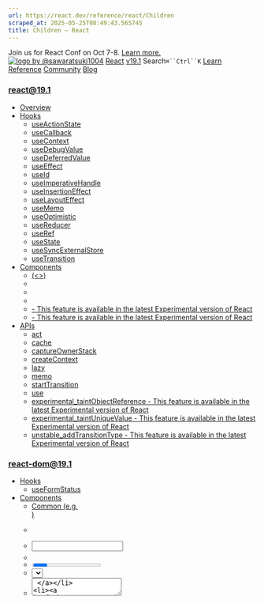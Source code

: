 ```yaml
---
url: https://react.dev/reference/react/Children
scraped_at: 2025-05-25T08:49:43.565745
title: Children – React
---
```


Join us for React Conf on Oct 7-8.
[Learn more.](https://conf.react.dev/)
[![logo by @sawaratsuki1004](https://react.dev/_next/image?url=%2Fimages%2Fuwu.png&w=128&q=75)](https://react.dev/)
[React](https://react.dev/)
[v19.1](https://react.dev/versions)
Search`⌘``Ctrl``K`
[Learn](https://react.dev/learn)
[Reference](https://react.dev/reference/react)
[Community](https://react.dev/community)
[Blog](https://react.dev/blog)
[](https://react.dev/community/translations)
[](https://github.com/facebook/react/releases)
### react@19.1
  * [Overview ](https://react.dev/reference/react "Overview")
  * [Hooks ](https://react.dev/reference/react/hooks "Hooks")
    * [useActionState ](https://react.dev/reference/react/useActionState "useActionState")
    * [useCallback ](https://react.dev/reference/react/useCallback "useCallback")
    * [useContext ](https://react.dev/reference/react/useContext "useContext")
    * [useDebugValue ](https://react.dev/reference/react/useDebugValue "useDebugValue")
    * [useDeferredValue ](https://react.dev/reference/react/useDeferredValue "useDeferredValue")
    * [useEffect ](https://react.dev/reference/react/useEffect "useEffect")
    * [useId ](https://react.dev/reference/react/useId "useId")
    * [useImperativeHandle ](https://react.dev/reference/react/useImperativeHandle "useImperativeHandle")
    * [useInsertionEffect ](https://react.dev/reference/react/useInsertionEffect "useInsertionEffect")
    * [useLayoutEffect ](https://react.dev/reference/react/useLayoutEffect "useLayoutEffect")
    * [useMemo ](https://react.dev/reference/react/useMemo "useMemo")
    * [useOptimistic ](https://react.dev/reference/react/useOptimistic "useOptimistic")
    * [useReducer ](https://react.dev/reference/react/useReducer "useReducer")
    * [useRef ](https://react.dev/reference/react/useRef "useRef")
    * [useState ](https://react.dev/reference/react/useState "useState")
    * [useSyncExternalStore ](https://react.dev/reference/react/useSyncExternalStore "useSyncExternalStore")
    * [useTransition ](https://react.dev/reference/react/useTransition "useTransition")
  * [Components ](https://react.dev/reference/react/components "Components")
    * [<Fragment> (<>) ](https://react.dev/reference/react/Fragment "<Fragment> \(<>\)")
    * [<Profiler> ](https://react.dev/reference/react/Profiler "<Profiler>")
    * [<StrictMode> ](https://react.dev/reference/react/StrictMode "<StrictMode>")
    * [<Suspense> ](https://react.dev/reference/react/Suspense "<Suspense>")
    * [<Activity> - This feature is available in the latest Experimental version of React](https://react.dev/reference/react/Activity "<Activity>")
    * [<ViewTransition> - This feature is available in the latest Experimental version of React](https://react.dev/reference/react/ViewTransition "<ViewTransition>")
  * [APIs ](https://react.dev/reference/react/apis "APIs")
    * [act ](https://react.dev/reference/react/act "act")
    * [cache ](https://react.dev/reference/react/cache "cache")
    * [captureOwnerStack ](https://react.dev/reference/react/captureOwnerStack "captureOwnerStack")
    * [createContext ](https://react.dev/reference/react/createContext "createContext")
    * [lazy ](https://react.dev/reference/react/lazy "lazy")
    * [memo ](https://react.dev/reference/react/memo "memo")
    * [startTransition ](https://react.dev/reference/react/startTransition "startTransition")
    * [use ](https://react.dev/reference/react/use "use")
    * [experimental_taintObjectReference  - This feature is available in the latest Experimental version of React](https://react.dev/reference/react/experimental_taintObjectReference "experimental_taintObjectReference")
    * [experimental_taintUniqueValue  - This feature is available in the latest Experimental version of React](https://react.dev/reference/react/experimental_taintUniqueValue "experimental_taintUniqueValue")
    * [unstable_addTransitionType  - This feature is available in the latest Experimental version of React](https://react.dev/reference/react/addTransitionType "unstable_addTransitionType")
### react-dom@19.1
  * [Hooks ](https://react.dev/reference/react-dom/hooks "Hooks")
    * [useFormStatus ](https://react.dev/reference/react-dom/hooks/useFormStatus "useFormStatus")
  * [Components ](https://react.dev/reference/react-dom/components "Components")
    * [Common (e.g. <div>) ](https://react.dev/reference/react-dom/components/common "Common \(e.g. <div>\)")
    * [<form> ](https://react.dev/reference/react-dom/components/form "<form>")
    * [<input> ](https://react.dev/reference/react-dom/components/input "<input>")
    * [<option> ](https://react.dev/reference/react-dom/components/option "<option>")
    * [<progress> ](https://react.dev/reference/react-dom/components/progress "<progress>")
    * [<select> ](https://react.dev/reference/react-dom/components/select "<select>")
    * [<textarea> ](https://react.dev/reference/react-dom/components/textarea "<textarea>")
    * [<link> ](https://react.dev/reference/react-dom/components/link "<link>")
    * [<meta> ](https://react.dev/reference/react-dom/components/meta "<meta>")
    * [<script> ](https://react.dev/reference/react-dom/components/script "<script>")
    * [<style> ](https://react.dev/reference/react-dom/components/style "<style>")
    * [<title> ](https://react.dev/reference/react-dom/components/title "<title>")
  * [APIs ](https://react.dev/reference/react-dom "APIs")
    * [createPortal ](https://react.dev/reference/react-dom/createPortal "createPortal")
    * [flushSync ](https://react.dev/reference/react-dom/flushSync "flushSync")
    * [preconnect ](https://react.dev/reference/react-dom/preconnect "preconnect")
    * [prefetchDNS ](https://react.dev/reference/react-dom/prefetchDNS "prefetchDNS")
    * [preinit ](https://react.dev/reference/react-dom/preinit "preinit")
    * [preinitModule ](https://react.dev/reference/react-dom/preinitModule "preinitModule")
    * [preload ](https://react.dev/reference/react-dom/preload "preload")
    * [preloadModule ](https://react.dev/reference/react-dom/preloadModule "preloadModule")
  * [Client APIs ](https://react.dev/reference/react-dom/client "Client APIs")
    * [createRoot ](https://react.dev/reference/react-dom/client/createRoot "createRoot")
    * [hydrateRoot ](https://react.dev/reference/react-dom/client/hydrateRoot "hydrateRoot")
  * [Server APIs ](https://react.dev/reference/react-dom/server "Server APIs")
    * [renderToPipeableStream ](https://react.dev/reference/react-dom/server/renderToPipeableStream "renderToPipeableStream")
    * [renderToReadableStream ](https://react.dev/reference/react-dom/server/renderToReadableStream "renderToReadableStream")
    * [renderToStaticMarkup ](https://react.dev/reference/react-dom/server/renderToStaticMarkup "renderToStaticMarkup")
    * [renderToString ](https://react.dev/reference/react-dom/server/renderToString "renderToString")
  * [Static APIs ](https://react.dev/reference/react-dom/static "Static APIs")
    * [prerender ](https://react.dev/reference/react-dom/static/prerender "prerender")
    * [prerenderToNodeStream ](https://react.dev/reference/react-dom/static/prerenderToNodeStream "prerenderToNodeStream")
### Rules of React
  * [Overview ](https://react.dev/reference/rules "Overview")
    * [Components and Hooks must be pure ](https://react.dev/reference/rules/components-and-hooks-must-be-pure "Components and Hooks must be pure")
    * [React calls Components and Hooks ](https://react.dev/reference/rules/react-calls-components-and-hooks "React calls Components and Hooks")
    * [Rules of Hooks ](https://react.dev/reference/rules/rules-of-hooks "Rules of Hooks")
### React Server Components
  * [Server Components ](https://react.dev/reference/rsc/server-components "Server Components")
  * [Server Functions ](https://react.dev/reference/rsc/server-functions "Server Functions")
  * [Directives ](https://react.dev/reference/rsc/directives "Directives")
    * ['use client' ](https://react.dev/reference/rsc/use-client "'use client'")
    * ['use server' ](https://react.dev/reference/rsc/use-server "'use server'")
### Legacy APIs
  * [Legacy React APIs ](https://react.dev/reference/react/legacy "Legacy React APIs")
    * [Children ](https://react.dev/reference/react/Children "Children")
    * [cloneElement ](https://react.dev/reference/react/cloneElement "cloneElement")
    * [Component ](https://react.dev/reference/react/Component "Component")
    * [createElement ](https://react.dev/reference/react/createElement "createElement")
    * [createRef ](https://react.dev/reference/react/createRef "createRef")
    * [forwardRef ](https://react.dev/reference/react/forwardRef "forwardRef")
    * [isValidElement ](https://react.dev/reference/react/isValidElement "isValidElement")
    * [PureComponent ](https://react.dev/reference/react/PureComponent "PureComponent")


Is this page useful?
[API Reference](https://react.dev/reference/react)
[Legacy React APIs](https://react.dev/reference/react/legacy)
# Children[](https://react.dev/reference/react/Children#undefined "Link for this heading")
### Pitfall
Using `Children` is uncommon and can lead to fragile code. [See common alternatives.](https://react.dev/reference/react/Children#alternatives)
`Children` lets you manipulate and transform the JSX you received as the [`children` prop.](https://react.dev/learn/passing-props-to-a-component#passing-jsx-as-children)
```

const mappedChildren = Children.map(children, child =>
 <div className="Row">
  {child}
 </div>
);

```

  * [Reference ](https://react.dev/reference/react/Children#reference)
    * [`Children.count(children)` ](https://react.dev/reference/react/Children#children-count)
    * [`Children.forEach(children, fn, thisArg?)` ](https://react.dev/reference/react/Children#children-foreach)
    * [`Children.map(children, fn, thisArg?)` ](https://react.dev/reference/react/Children#children-map)
    * [`Children.only(children)` ](https://react.dev/reference/react/Children#children-only)
    * [`Children.toArray(children)` ](https://react.dev/reference/react/Children#children-toarray)
  * [Usage ](https://react.dev/reference/react/Children#usage)
    * [Transforming children ](https://react.dev/reference/react/Children#transforming-children)
    * [Running some code for each child ](https://react.dev/reference/react/Children#running-some-code-for-each-child)
    * [Counting children ](https://react.dev/reference/react/Children#counting-children)
    * [Converting children to an array ](https://react.dev/reference/react/Children#converting-children-to-an-array)
  * [Alternatives ](https://react.dev/reference/react/Children#alternatives)
    * [Exposing multiple components ](https://react.dev/reference/react/Children#exposing-multiple-components)
    * [Accepting an array of objects as a prop ](https://react.dev/reference/react/Children#accepting-an-array-of-objects-as-a-prop)
    * [Calling a render prop to customize rendering ](https://react.dev/reference/react/Children#calling-a-render-prop-to-customize-rendering)
  * [Troubleshooting ](https://react.dev/reference/react/Children#troubleshooting)
    * [I pass a custom component, but the `Children` methods don’t show its render result ](https://react.dev/reference/react/Children#i-pass-a-custom-component-but-the-children-methods-dont-show-its-render-result)


## Reference [](https://react.dev/reference/react/Children#reference "Link for Reference ")
### `Children.count(children)` [](https://react.dev/reference/react/Children#children-count "Link for this heading")
Call `Children.count(children)` to count the number of children in the `children` data structure.
```

import { Children } from 'react';
function RowList({ children }) {
 return (
  <>
   <h1>Total rows: {Children.count(children)}</h1>
   ...
  </>
 );
}

```

[See more examples below.](https://react.dev/reference/react/Children#counting-children)
#### Parameters [](https://react.dev/reference/react/Children#children-count-parameters "Link for Parameters ")
  * `children`: The value of the [`children` prop](https://react.dev/learn/passing-props-to-a-component#passing-jsx-as-children) received by your component.


#### Returns [](https://react.dev/reference/react/Children#children-count-returns "Link for Returns ")
The number of nodes inside these `children`.
#### Caveats [](https://react.dev/reference/react/Children#children-count-caveats "Link for Caveats ")
  * Empty nodes (`null`, `undefined`, and Booleans), strings, numbers, and [React elements](https://react.dev/reference/react/createElement) count as individual nodes. Arrays don’t count as individual nodes, but their children do. **The traversal does not go deeper than React elements:** they don’t get rendered, and their children aren’t traversed. [Fragments](https://react.dev/reference/react/Fragment) don’t get traversed.


### `Children.forEach(children, fn, thisArg?)` [](https://react.dev/reference/react/Children#children-foreach "Link for this heading")
Call `Children.forEach(children, fn, thisArg?)` to run some code for each child in the `children` data structure.
```

import { Children } from 'react';
function SeparatorList({ children }) {
 const result = [];
 Children.forEach(children, (child, index) => {
  result.push(child);
  result.push(<hr key={index} />);
 });
 // ...

```

[See more examples below.](https://react.dev/reference/react/Children#running-some-code-for-each-child)
#### Parameters [](https://react.dev/reference/react/Children#children-foreach-parameters "Link for Parameters ")
  * `children`: The value of the [`children` prop](https://react.dev/learn/passing-props-to-a-component#passing-jsx-as-children) received by your component.
  * `fn`: The function you want to run for each child, similar to the [array `forEach` method](https://developer.mozilla.org/en-US/docs/Web/JavaScript/Reference/Global_Objects/Array/forEach) callback. It will be called with the child as the first argument and its index as the second argument. The index starts at `0` and increments on each call.
  * **optional** `thisArg`: The [`this` value](https://developer.mozilla.org/en-US/docs/Web/JavaScript/Reference/Operators/this) with which the `fn` function should be called. If omitted, it’s `undefined`.


#### Returns [](https://react.dev/reference/react/Children#children-foreach-returns "Link for Returns ")
`Children.forEach` returns `undefined`.
#### Caveats [](https://react.dev/reference/react/Children#children-foreach-caveats "Link for Caveats ")
  * Empty nodes (`null`, `undefined`, and Booleans), strings, numbers, and [React elements](https://react.dev/reference/react/createElement) count as individual nodes. Arrays don’t count as individual nodes, but their children do. **The traversal does not go deeper than React elements:** they don’t get rendered, and their children aren’t traversed. [Fragments](https://react.dev/reference/react/Fragment) don’t get traversed.


### `Children.map(children, fn, thisArg?)` [](https://react.dev/reference/react/Children#children-map "Link for this heading")
Call `Children.map(children, fn, thisArg?)` to map or transform each child in the `children` data structure.
```

import { Children } from 'react';
function RowList({ children }) {
 return (
  <div className="RowList">
   {Children.map(children, child =>
    <div className="Row">
     {child}
    </div>
   )}
  </div>
 );
}

```

[See more examples below.](https://react.dev/reference/react/Children#transforming-children)
#### Parameters [](https://react.dev/reference/react/Children#children-map-parameters "Link for Parameters ")
  * `children`: The value of the [`children` prop](https://react.dev/learn/passing-props-to-a-component#passing-jsx-as-children) received by your component.
  * `fn`: The mapping function, similar to the [array `map` method](https://developer.mozilla.org/en-US/docs/Web/JavaScript/Reference/Global_Objects/Array/map) callback. It will be called with the child as the first argument and its index as the second argument. The index starts at `0` and increments on each call. You need to return a React node from this function. This may be an empty node (`null`, `undefined`, or a Boolean), a string, a number, a React element, or an array of other React nodes.
  * **optional** `thisArg`: The [`this` value](https://developer.mozilla.org/en-US/docs/Web/JavaScript/Reference/Operators/this) with which the `fn` function should be called. If omitted, it’s `undefined`.


#### Returns [](https://react.dev/reference/react/Children#children-map-returns "Link for Returns ")
If `children` is `null` or `undefined`, returns the same value.
Otherwise, returns a flat array consisting of the nodes you’ve returned from the `fn` function. The returned array will contain all nodes you returned except for `null` and `undefined`.
#### Caveats [](https://react.dev/reference/react/Children#children-map-caveats "Link for Caveats ")
  * Empty nodes (`null`, `undefined`, and Booleans), strings, numbers, and [React elements](https://react.dev/reference/react/createElement) count as individual nodes. Arrays don’t count as individual nodes, but their children do. **The traversal does not go deeper than React elements:** they don’t get rendered, and their children aren’t traversed. [Fragments](https://react.dev/reference/react/Fragment) don’t get traversed.
  * If you return an element or an array of elements with keys from `fn`, **the returned elements’ keys will be automatically combined with the key of the corresponding original item from`children`.** When you return multiple elements from `fn` in an array, their keys only need to be unique locally amongst each other.


### `Children.only(children)` [](https://react.dev/reference/react/Children#children-only "Link for this heading")
Call `Children.only(children)` to assert that `children` represent a single React element.
```

function Box({ children }) {
 const element = Children.only(children);
 // ...

```

#### Parameters [](https://react.dev/reference/react/Children#children-only-parameters "Link for Parameters ")
  * `children`: The value of the [`children` prop](https://react.dev/learn/passing-props-to-a-component#passing-jsx-as-children) received by your component.


#### Returns [](https://react.dev/reference/react/Children#children-only-returns "Link for Returns ")
If `children` [is a valid element,](https://react.dev/reference/react/isValidElement) returns that element.
Otherwise, throws an error.
#### Caveats [](https://react.dev/reference/react/Children#children-only-caveats "Link for Caveats ")
  * This method always **throws if you pass an array (such as the return value of`Children.map`) as `children`.** In other words, it enforces that `children` is a single React element, not that it’s an array with a single element.


### `Children.toArray(children)` [](https://react.dev/reference/react/Children#children-toarray "Link for this heading")
Call `Children.toArray(children)` to create an array out of the `children` data structure.
```

import { Children } from 'react';
export default function ReversedList({ children }) {
 const result = Children.toArray(children);
 result.reverse();
 // ...

```

#### Parameters [](https://react.dev/reference/react/Children#children-toarray-parameters "Link for Parameters ")
  * `children`: The value of the [`children` prop](https://react.dev/learn/passing-props-to-a-component#passing-jsx-as-children) received by your component.


#### Returns [](https://react.dev/reference/react/Children#children-toarray-returns "Link for Returns ")
Returns a flat array of elements in `children`.
#### Caveats [](https://react.dev/reference/react/Children#children-toarray-caveats "Link for Caveats ")
  * Empty nodes (`null`, `undefined`, and Booleans) will be omitted in the returned array. **The returned elements’ keys will be calculated from the original elements’ keys and their level of nesting and position.** This ensures that flattening the array does not introduce changes in behavior.


## Usage [](https://react.dev/reference/react/Children#usage "Link for Usage ")
### Transforming children [](https://react.dev/reference/react/Children#transforming-children "Link for Transforming children ")
To transform the children JSX that your component [receives as the `children` prop,](https://react.dev/learn/passing-props-to-a-component#passing-jsx-as-children) call `Children.map`:
```

import { Children } from 'react';
function RowList({ children }) {
 return (
  <div className="RowList">
   {Children.map(children, child =>
    <div className="Row">
     {child}
    </div>
   )}
  </div>
 );
}

```

In the example above, the `RowList` wraps every child it receives into a `<div className="Row">` container. For example, let’s say the parent component passes three `<p>` tags as the `children` prop to `RowList`:
```

<RowList>
 <p>This is the first item.</p>
 <p>This is the second item.</p>
 <p>This is the third item.</p>
</RowList>

```

Then, with the `RowList` implementation above, the final rendered result will look like this:
```

<div className="RowList">
 <div className="Row">
  <p>This is the first item.</p>
 </div>
 <div className="Row">
  <p>This is the second item.</p>
 </div>
 <div className="Row">
  <p>This is the third item.</p>
 </div>
</div>

```

`Children.map` is similar to [to transforming arrays with `map()`.](https://react.dev/learn/rendering-lists) The difference is that the `children` data structure is considered _opaque._ This means that even if it’s sometimes an array, you should not assume it’s an array or any other particular data type. This is why you should use `Children.map` if you need to transform it.
App.jsRowList.js
RowList.js
ResetFork
```
import { Children } from 'react';
export default function RowList({ children }) {
 return (
  <div className="RowList">
   {Children.map(children, child =>
    <div className="Row">
     {child}
    </div>
   )}
  </div>
 );
}

```

##### Deep Dive
#### Why is the children prop not always an array? [](https://react.dev/reference/react/Children#why-is-the-children-prop-not-always-an-array "Link for Why is the children prop not always an array? ")
Show Details
In React, the `children` prop is considered an _opaque_ data structure. This means that you shouldn’t rely on how it is structured. To transform, filter, or count children, you should use the `Children` methods.
In practice, the `children` data structure is often represented as an array internally. However, if there is only a single child, then React won’t create an extra array since this would lead to unnecessary memory overhead. As long as you use the `Children` methods instead of directly introspecting the `children` prop, your code will not break even if React changes how the data structure is actually implemented.
Even when `children` is an array, `Children.map` has useful special behavior. For example, `Children.map` combines the [keys](https://react.dev/learn/rendering-lists#keeping-list-items-in-order-with-key) on the returned elements with the keys on the `children` you’ve passed to it. This ensures the original JSX children don’t “lose” keys even if they get wrapped like in the example above.
### Pitfall
The `children` data structure **does not include rendered output** of the components you pass as JSX. In the example below, the `children` received by the `RowList` only contains two items rather than three:
  1. `<p>This is the first item.</p>`
  2. `<MoreRows />`


This is why only two row wrappers are generated in this example:
App.jsRowList.js
App.js
ResetFork
```
import RowList from './RowList.js';
export default function App() {
 return (
  <RowList>
   <p>This is the first item.</p>
   <MoreRows />
  </RowList>
 );
}
function MoreRows() {
 return (
  <>
   <p>This is the second item.</p>
   <p>This is the third item.</p>
  </>
 );
}

```

Show more
**There is no way to get the rendered output of an inner component** like `<MoreRows />` when manipulating `children`. This is why [it’s usually better to use one of the alternative solutions.](https://react.dev/reference/react/Children#alternatives)
### Running some code for each child [](https://react.dev/reference/react/Children#running-some-code-for-each-child "Link for Running some code for each child ")
Call `Children.forEach` to iterate over each child in the `children` data structure. It does not return any value and is similar to the [array `forEach` method.](https://developer.mozilla.org/en-US/docs/Web/JavaScript/Reference/Global_Objects/Array/forEach) You can use it to run custom logic like constructing your own array.
App.jsSeparatorList.js
SeparatorList.js
ResetFork
```
import { Children } from 'react';
export default function SeparatorList({ children }) {
 const result = [];
 Children.forEach(children, (child, index) => {
  result.push(child);
  result.push(<hr key={index} />);
 });
 result.pop(); // Remove the last separator
 return result;
}

```

### Pitfall
As mentioned earlier, there is no way to get the rendered output of an inner component when manipulating `children`. This is why [it’s usually better to use one of the alternative solutions.](https://react.dev/reference/react/Children#alternatives)
### Counting children [](https://react.dev/reference/react/Children#counting-children "Link for Counting children ")
Call `Children.count(children)` to calculate the number of children.
App.jsRowList.js
RowList.js
ResetFork
```
import { Children } from 'react';
export default function RowList({ children }) {
 return (
  <div className="RowList">
   <h1 className="RowListHeader">
    Total rows: {Children.count(children)}
   </h1>
   {Children.map(children, child =>
    <div className="Row">
     {child}
    </div>
   )}
  </div>
 );
}

```

Show more
### Pitfall
As mentioned earlier, there is no way to get the rendered output of an inner component when manipulating `children`. This is why [it’s usually better to use one of the alternative solutions.](https://react.dev/reference/react/Children#alternatives)
### Converting children to an array [](https://react.dev/reference/react/Children#converting-children-to-an-array "Link for Converting children to an array ")
Call `Children.toArray(children)` to turn the `children` data structure into a regular JavaScript array. This lets you manipulate the array with built-in array methods like [`filter`](https://developer.mozilla.org/en-US/docs/Web/JavaScript/Reference/Global_Objects/Array/filter), [`sort`](https://developer.mozilla.org/en-US/docs/Web/JavaScript/Reference/Global_Objects/Array/sort), or [`reverse`.](https://developer.mozilla.org/en-US/docs/Web/JavaScript/Reference/Global_Objects/Array/reverse)
App.jsReversedList.js
ReversedList.js
ResetFork
```
import { Children } from 'react';
export default function ReversedList({ children }) {
 const result = Children.toArray(children);
 result.reverse();
 return result;
}

```

### Pitfall
As mentioned earlier, there is no way to get the rendered output of an inner component when manipulating `children`. This is why [it’s usually better to use one of the alternative solutions.](https://react.dev/reference/react/Children#alternatives)
## Alternatives [](https://react.dev/reference/react/Children#alternatives "Link for Alternatives ")
### Note
This section describes alternatives to the `Children` API (with capital `C`) that’s imported like this:
```

import { Children } from 'react';

```

Don’t confuse it with [using the `children` prop](https://react.dev/learn/passing-props-to-a-component#passing-jsx-as-children) (lowercase `c`), which is good and encouraged.
### Exposing multiple components [](https://react.dev/reference/react/Children#exposing-multiple-components "Link for Exposing multiple components ")
Manipulating children with the `Children` methods often leads to fragile code. When you pass children to a component in JSX, you don’t usually expect the component to manipulate or transform the individual children.
When you can, try to avoid using the `Children` methods. For example, if you want every child of `RowList` to be wrapped in `<div className="Row">`, export a `Row` component, and manually wrap every row into it like this:
App.jsRowList.js
App.js
ResetFork
```
import { RowList, Row } from './RowList.js';
export default function App() {
 return (
  <RowList>
   <Row>
    <p>This is the first item.</p>
   </Row>
   <Row>
    <p>This is the second item.</p>
   </Row>
   <Row>
    <p>This is the third item.</p>
   </Row>
  </RowList>
 );
}

```

Show more
Unlike using `Children.map`, this approach does not wrap every child automatically. **However, this approach has a significant benefit compared to the[earlier example with `Children.map`](https://react.dev/reference/react/Children#transforming-children) because it works even if you keep extracting more components.** For example, it still works if you extract your own `MoreRows` component:
App.jsRowList.js
App.js
ResetFork
```
import { RowList, Row } from './RowList.js';
export default function App() {
 return (
  <RowList>
   <Row>
    <p>This is the first item.</p>
   </Row>
   <MoreRows />
  </RowList>
 );
}
function MoreRows() {
 return (
  <>
   <Row>
    <p>This is the second item.</p>
   </Row>
   <Row>
    <p>This is the third item.</p>
   </Row>
  </>
 );
}

```

Show more
This wouldn’t work with `Children.map` because it would “see” `<MoreRows />` as a single child (and a single row).
### Accepting an array of objects as a prop [](https://react.dev/reference/react/Children#accepting-an-array-of-objects-as-a-prop "Link for Accepting an array of objects as a prop ")
You can also explicitly pass an array as a prop. For example, this `RowList` accepts a `rows` array as a prop:
App.jsRowList.js
App.js
ResetFork
```
import { RowList, Row } from './RowList.js';
export default function App() {
 return (
  <RowList rows={[
   { id: 'first', content: <p>This is the first item.</p> },
   { id: 'second', content: <p>This is the second item.</p> },
   { id: 'third', content: <p>This is the third item.</p> }
  ]} />
 );
}

```

Since `rows` is a regular JavaScript array, the `RowList` component can use built-in array methods like [`map`](https://developer.mozilla.org/en-US/docs/Web/JavaScript/Reference/Global_Objects/Array/map) on it.
This pattern is especially useful when you want to be able to pass more information as structured data together with children. In the below example, the `TabSwitcher` component receives an array of objects as the `tabs` prop:
App.jsTabSwitcher.js
App.js
ResetFork
```
import TabSwitcher from './TabSwitcher.js';
export default function App() {
 return (
  <TabSwitcher tabs={[
   {
    id: 'first',
    header: 'First',
    content: <p>This is the first item.</p>
   },
   {
    id: 'second',
    header: 'Second',
    content: <p>This is the second item.</p>
   },
   {
    id: 'third',
    header: 'Third',
    content: <p>This is the third item.</p>
   }
  ]} />
 );
}

```

Show more
Unlike passing the children as JSX, this approach lets you associate some extra data like `header` with each item. Because you are working with the `tabs` directly, and it is an array, you do not need the `Children` methods.
### Calling a render prop to customize rendering [](https://react.dev/reference/react/Children#calling-a-render-prop-to-customize-rendering "Link for Calling a render prop to customize rendering ")
Instead of producing JSX for every single item, you can also pass a function that returns JSX, and call that function when necessary. In this example, the `App` component passes a `renderContent` function to the `TabSwitcher` component. The `TabSwitcher` component calls `renderContent` only for the selected tab:
App.jsTabSwitcher.js
App.js
ResetFork
```
import TabSwitcher from './TabSwitcher.js';
export default function App() {
 return (
  <TabSwitcher
   tabIds={['first', 'second', 'third']}
   getHeader={tabId => {
    return tabId[0].toUpperCase() + tabId.slice(1);
   }}
   renderContent={tabId => {
    return <p>This is the {tabId} item.</p>;
   }}
  />
 );
}

```

A prop like `renderContent` is called a _render prop_ because it is a prop that specifies how to render a piece of the user interface. However, there is nothing special about it: it is a regular prop which happens to be a function.
Render props are functions, so you can pass information to them. For example, this `RowList` component passes the `id` and the `index` of each row to the `renderRow` render prop, which uses `index` to highlight even rows:
App.jsRowList.js
App.js
ResetFork
```
import { RowList, Row } from './RowList.js';
export default function App() {
 return (
  <RowList
   rowIds={['first', 'second', 'third']}
   renderRow={(id, index) => {
    return (
     <Row isHighlighted={index % 2 === 0}>
      <p>This is the {id} item.</p>
     </Row> 
    );
   }}
  />
 );
}

```

Show more
This is another example of how parent and child components can cooperate without manipulating the children.
## Troubleshooting [](https://react.dev/reference/react/Children#troubleshooting "Link for Troubleshooting ")
### I pass a custom component, but the `Children` methods don’t show its render result [](https://react.dev/reference/react/Children#i-pass-a-custom-component-but-the-children-methods-dont-show-its-render-result "Link for this heading")
Suppose you pass two children to `RowList` like this:
```

<RowList>
 <p>First item</p>
 <MoreRows />
</RowList>

```

If you do `Children.count(children)` inside `RowList`, you will get `2`. Even if `MoreRows` renders 10 different items, or if it returns `null`, `Children.count(children)` will still be `2`. From the `RowList`’s perspective, it only “sees” the JSX it has received. It does not “see” the internals of the `MoreRows` component.
The limitation makes it hard to extract a component. This is why [alternatives](https://react.dev/reference/react/Children#alternatives) are preferred to using `Children`.
[PreviousLegacy React APIs](https://react.dev/reference/react/legacy)[NextcloneElement](https://react.dev/reference/react/cloneElement)
[](https://opensource.fb.com/)
Copyright © Meta Platforms, Inc
no uwu plz
uwu?
Logo by[@sawaratsuki1004](https://twitter.com/sawaratsuki1004)
[Learn React](https://react.dev/learn)
[Quick Start](https://react.dev/learn)
[Installation](https://react.dev/learn/installation)
[Describing the UI](https://react.dev/learn/describing-the-ui)
[Adding Interactivity](https://react.dev/learn/adding-interactivity)
[Managing State](https://react.dev/learn/managing-state)
[Escape Hatches](https://react.dev/learn/escape-hatches)
[API Reference](https://react.dev/reference/react)
[React APIs](https://react.dev/reference/react)
[React DOM APIs](https://react.dev/reference/react-dom)
[Community](https://react.dev/community)
[Code of Conduct](https://github.com/facebook/react/blob/main/CODE_OF_CONDUCT.md)
[Meet the Team](https://react.dev/community/team)
[Docs Contributors](https://react.dev/community/docs-contributors)
[Acknowledgements](https://react.dev/community/acknowledgements)
More
[Blog](https://react.dev/blog)
[React Native](https://reactnative.dev/)
[Privacy](https://opensource.facebook.com/legal/privacy)
[Terms](https://opensource.fb.com/legal/terms/)
[](https://www.facebook.com/react)[](https://twitter.com/reactjs)[](https://bsky.app/profile/react.dev)[](https://github.com/facebook/react)
## On this page
  * [Overview](https://react.dev/reference/react/Children)
  * [Reference ](https://react.dev/reference/react/Children#reference)
  * [`Children.count(children)` ](https://react.dev/reference/react/Children#children-count)
  * [`Children.forEach(children, fn, thisArg?)` ](https://react.dev/reference/react/Children#children-foreach)
  * [`Children.map(children, fn, thisArg?)` ](https://react.dev/reference/react/Children#children-map)
  * [`Children.only(children)` ](https://react.dev/reference/react/Children#children-only)
  * [`Children.toArray(children)` ](https://react.dev/reference/react/Children#children-toarray)
  * [Usage ](https://react.dev/reference/react/Children#usage)
  * [Transforming children ](https://react.dev/reference/react/Children#transforming-children)
  * [Running some code for each child ](https://react.dev/reference/react/Children#running-some-code-for-each-child)
  * [Counting children ](https://react.dev/reference/react/Children#counting-children)
  * [Converting children to an array ](https://react.dev/reference/react/Children#converting-children-to-an-array)
  * [Alternatives ](https://react.dev/reference/react/Children#alternatives)
  * [Exposing multiple components ](https://react.dev/reference/react/Children#exposing-multiple-components)
  * [Accepting an array of objects as a prop ](https://react.dev/reference/react/Children#accepting-an-array-of-objects-as-a-prop)
  * [Calling a render prop to customize rendering ](https://react.dev/reference/react/Children#calling-a-render-prop-to-customize-rendering)
  * [Troubleshooting ](https://react.dev/reference/react/Children#troubleshooting)
  * [I pass a custom component, but the `Children` methods don’t show its render result ](https://react.dev/reference/react/Children#i-pass-a-custom-component-but-the-children-methods-dont-show-its-render-result)



